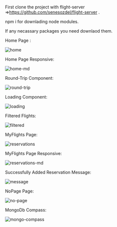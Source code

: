 First clone the project with flight-server =>https://github.com/senesozdel/flight-server . 

npm i for downlading node modules. 

If any necassary packages you need downlaod them. 

Home Page : 

![home](https://github.com/user-attachments/assets/096238b4-637f-452a-8ada-3d85eb6a93e4)

Home Page Responsive:

![home-md](https://github.com/user-attachments/assets/4bc0eef2-fc4f-410d-833b-196cdcbeea77)

Round-Trip Component:

![round-trip](https://github.com/user-attachments/assets/b9cec400-7797-453c-a86c-5bdfbe3ca3eb)

Loading Component:

![loading](https://github.com/user-attachments/assets/45f53814-7588-403a-997d-8197297e0137)

Filtered Flights:

![filtered](https://github.com/user-attachments/assets/86c691f2-970d-4b9c-8bd6-e2c4727ee91d)

MyFlights Page:

![reservations](https://github.com/user-attachments/assets/105081e7-3bd8-4eb2-ba32-f13efa13d917)

MyFlights Page Responsive:

![reservations-md](https://github.com/user-attachments/assets/fa9acb57-d839-4f58-881f-d45597a5acbe)

Successfully Added Reservation Message:

![message](https://github.com/user-attachments/assets/47e7e52c-1f5a-45be-97c4-738f351fc7ab)

NoPage Page:

![no-page](https://github.com/user-attachments/assets/9e7373e9-8940-4289-83ec-dfa5015e820e)

MongoDb Compass:

![mongo-compass](https://github.com/user-attachments/assets/2a74ce84-4b02-4594-9e65-f73d6d1868a9)








